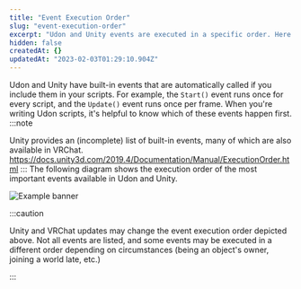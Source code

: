 ```yaml
---
title: "Event Execution Order"
slug: "event-execution-order"
excerpt: "Udon and Unity events are executed in a specific order. Here's how!"
hidden: false
createdAt: {}
updatedAt: "2023-02-03T01:29:10.904Z"
---
```

Udon and Unity have built-in events that are automatically called if you include them in your scripts. For example, the `Start()` event runs once for every script, and the `Update()` event runs once per frame. When you're writing Udon scripts, it's helpful to know which of these events happen first.
:::note

Unity provides an (incomplete) list of built-in events, many of which are also available in VRChat. https://docs.unity3d.com/2019.4/Documentation/Manual/ExecutionOrder.html
:::
The following diagram shows the execution order of the most important events available in Udon and Unity.

![Example banner](/img/worlds/event-execution-order.svg)

:::caution

Unity and VRChat updates may change the event execution order depicted above.
Not all events are listed, and some events may be executed in a different order depending on circumstances (being an object's owner, joining a world late, etc.)

:::